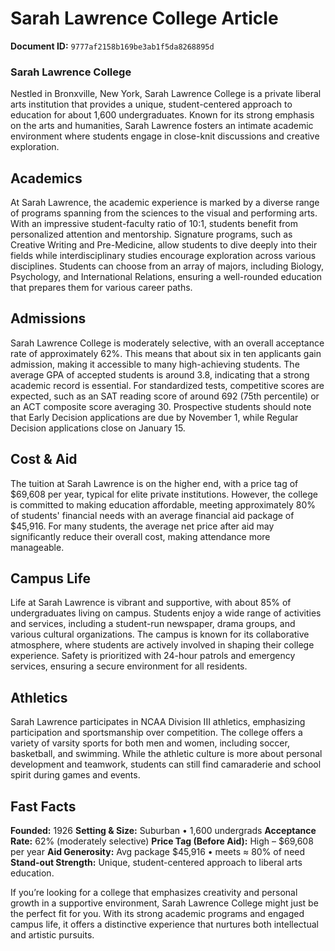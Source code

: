 # Sarah Lawrence College Article

**Document ID:** `9777af2158b169be3ab1f5da8268895d`

### Sarah Lawrence College

Nestled in Bronxville, New York, Sarah Lawrence College is a private liberal arts institution that provides a unique, student-centered approach to education for about 1,600 undergraduates. Known for its strong emphasis on the arts and humanities, Sarah Lawrence fosters an intimate academic environment where students engage in close-knit discussions and creative exploration.

## Academics
At Sarah Lawrence, the academic experience is marked by a diverse range of programs spanning from the sciences to the visual and performing arts. With an impressive student-faculty ratio of 10:1, students benefit from personalized attention and mentorship. Signature programs, such as Creative Writing and Pre-Medicine, allow students to dive deeply into their fields while interdisciplinary studies encourage exploration across various disciplines. Students can choose from an array of majors, including Biology, Psychology, and International Relations, ensuring a well-rounded education that prepares them for various career paths.

## Admissions
Sarah Lawrence College is moderately selective, with an overall acceptance rate of approximately 62%. This means that about six in ten applicants gain admission, making it accessible to many high-achieving students. The average GPA of accepted students is around 3.8, indicating that a strong academic record is essential. For standardized tests, competitive scores are expected, such as an SAT reading score of around 692 (75th percentile) or an ACT composite score averaging 30. Prospective students should note that Early Decision applications are due by November 1, while Regular Decision applications close on January 15.

## Cost & Aid
The tuition at Sarah Lawrence is on the higher end, with a price tag of $69,608 per year, typical for elite private institutions. However, the college is committed to making education affordable, meeting approximately 80% of students' financial needs with an average financial aid package of $45,916. For many students, the average net price after aid may significantly reduce their overall cost, making attendance more manageable.

## Campus Life
Life at Sarah Lawrence is vibrant and supportive, with about 85% of undergraduates living on campus. Students enjoy a wide range of activities and services, including a student-run newspaper, drama groups, and various cultural organizations. The campus is known for its collaborative atmosphere, where students are actively involved in shaping their college experience. Safety is prioritized with 24-hour patrols and emergency services, ensuring a secure environment for all residents.

## Athletics
Sarah Lawrence participates in NCAA Division III athletics, emphasizing participation and sportsmanship over competition. The college offers a variety of varsity sports for both men and women, including soccer, basketball, and swimming. While the athletic culture is more about personal development and teamwork, students can still find camaraderie and school spirit during games and events.

## Fast Facts
**Founded:** 1926
**Setting & Size:** Suburban • 1,600 undergrads
**Acceptance Rate:** 62% (moderately selective)
**Price Tag (Before Aid):** High – $69,608 per year
**Aid Generosity:** Avg package $45,916 • meets ≈ 80% of need
**Stand-out Strength:** Unique, student-centered approach to liberal arts education.

If you’re looking for a college that emphasizes creativity and personal growth in a supportive environment, Sarah Lawrence College might just be the perfect fit for you. With its strong academic programs and engaged campus life, it offers a distinctive experience that nurtures both intellectual and artistic pursuits.

